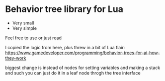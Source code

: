# Behavior tree library for Lua

* Very small
* Very simple

Feel free to use or just read

I copied the logic from here, plus threw in a bit of Lua flair:
https://www.gamedeveloper.com/programming/behavior-trees-for-ai-how-they-work

biggest change is instead of nodes for setting variables and making a stack and such you can just do it in a leaf node throgh the tree interface

